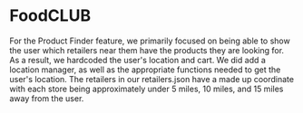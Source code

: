 # FoodCLUB

For the Product Finder feature, we primarily focused on being able to show the user which retailers near them have the products they are looking for. As a result, we hardcoded the user's location and cart. We did add a location manager, as well as the appropriate functions needed to get the user's location. The retailers in our retailers.json have a made up coordinate with each store being approximately under 5 miles, 10 miles, and 15 miles away from the user. 

